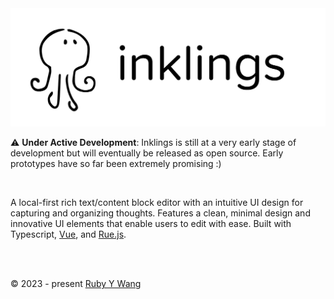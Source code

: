 <div align="center">
<picture>
  <img width="520" src="https://github.com/ruby-cube/project-inklings/blob/main/inklings-logo.png" alt="inklings logo"/>
</picture>
</div>

⚠️ **Under Active Development**: Inklings is still at a very early stage of development but will eventually be released as open source. Early prototypes have so far been extremely promising :)

<br/>

A local-first rich text/content block editor with an intuitive UI design for capturing and organizing thoughts. Features a clean, minimal design and innovative UI elements that enable users to edit with ease. Built with Typescript, [Vue](www.vuejs.org), and [Rue.js](https://github.com/ruby-cube/rue).

<br/>
<br/>

© 2023 - present [Ruby Y Wang](https://github.com/ruby-cube)